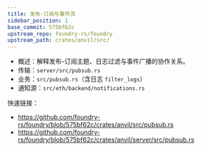```yaml
---
title: 发布-订阅与事件流
sidebar_position: 1
base_commit: 575bf62c
upstream_repo: foundry-rs/foundry
upstream_path: crates/anvil/src/
---
```


- 概述：解释发布-订阅主题、日志过滤与事件广播的协作关系。
- 传输：`server/src/pubsub.rs`
- 业务：`src/pubsub.rs`（含日志 `filter_logs`）
- 通知源：`src/eth/backend/notifications.rs`

快速链接：
- https://github.com/foundry-rs/foundry/blob/575bf62c/crates/anvil/src/pubsub.rs
- https://github.com/foundry-rs/foundry/blob/575bf62c/crates/anvil/server/src/pubsub.rs
